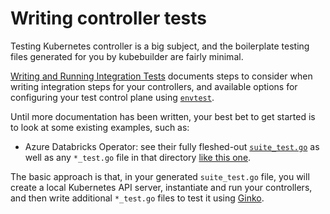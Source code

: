# Writing controller tests

Testing Kubernetes controller is a big subject, and the boilerplate testing
files generated for you by kubebuilder are fairly minimal.

[Writing and Running Integration Tests](/reference/testing/envtest.md) documents steps to consider when writing integration steps for your controllers, and available options for configuring your test control plane using [`envtest`](https://godoc.org/github.com/kubernetes-sigs/controller-runtime/pkg/envtest).

Until more documentation has been written, your best bet to get started is to look at some
existing examples, such as:

* Azure Databricks Operator: see their fully fleshed-out
  [`suite_test.go`](https://github.com/microsoft/azure-databricks-operator/blob/0f722a710fea06b86ecdccd9455336ca712bf775/controllers/suite_test.go)
  as well as any `*_test.go` file in that directory [like this
  one](https://github.com/microsoft/azure-databricks-operator/blob/0f722a710fea06b86ecdccd9455336ca712bf775/controllers/secretscope_controller_test.go).

The basic approach is that, in your generated `suite_test.go` file, you will
create a local Kubernetes API server, instantiate and run your controllers, and
then write additional `*_test.go` files to test it using
[Ginko](http://onsi.github.io/ginkgo).
